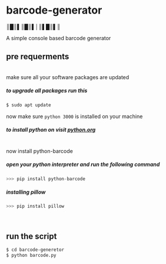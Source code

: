 # barcode-generator
║█║▌║█║▌│║▌█║▌║

A simple console based barcode generator
## pre requerments
</br>
make sure all your software packages are updated

##### to upgrade all packages run this
```bash
$ sudo apt update
```
now make sure `python 3000` is installed on your machine

##### to install python on visit [python.org](https://www.python.org/)
</br>
now install python-barcode

##### open your python interpreter and run the following command

```python
>>> pip install python-barcode
```
##### installing pillow
```python
>>> pip install pillow
```
</br>

## run the script

```bash
$ cd barcode-generetor
$ python barcode.py
```